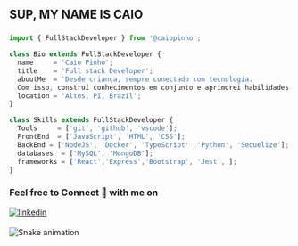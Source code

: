 
## SUP, MY NAME IS CAIO

###
```js
import { FullStackDeveloper } from '@caiopinho';

class Bio extends FullStackDeveloper {
  name     = 'Caio Pinho';
  title    = 'Full stack Developer';
  aboutMe  = 'Desde criança, sempre conectado com tecnologia. 
  Com isso, construí conhecimentos em conjunto e aprimorei habilidades práticas.';
  location = 'Altos, PI, Brazil';
}

class Skills extends FullStackDeveloper {
  Tools     = ['git', 'github', 'vscode'];
  FrontEnd  = ['JavaScript', 'HTML', 'CSS'];
  BackEnd = ['NodeJS', 'Docker', 'TypeScript' ,'Python', 'Sequelize'];
  databases  = ['MySQL', 'MongoDB'];
  frameworks = ['React','Express','Bootstrap', 'Jest', ];
}
```
###

<h3>Feel free to Connect 👥 with me on</h3>
<div>
<a href="https://linkedin.com/in/caiopinho" target="_blank">
<img src=https://img.shields.io/badge/linkedin-%231E77B5.svg?&style=for-the-badge&logo=linkedin&logoColor=white alt=linkedin style="margin-bottom: 5px;" />
</a>
</div>

 
  ![Snake animation](https://github.com/caiocrf/caiocrf/blob/output/github-contribution-grid-snake.svg)
  
 
